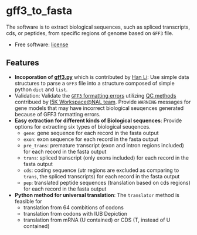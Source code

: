# gff3_to_fasta
The software is to extract biological sequences, such as spliced transcripts, cds, or peptides, from specific regions of genome based on `GFF3` file.
* Free software: [license](https://github.com/NAL-i5K/I5KNAL_OGS/blob/I5KNAL_OGS/LICENCE.md)

## Features
* **Incoporation of [gff3.py](https://github.com/hotdogee/gff3-py)** which is contributed by [Han Li](https://github.com/hotdogee): Use simple data structures to parse a `GFF3` file into a structure composed of simple python `dict` and `list`.
* Validation: Validate the [`GFF3` formatting errors](https://github.com/NAL-i5K/I5KNAL_OGS/wiki/QC-phase) utilizing [QC methods](https://github.com/NAL-i5K/I5KNAL_OGS/blob/I5KNAL_OGS/bin/gff-QC.py) contribued by [I5K Workspace@NAL team](https://i5k.nal.usda.gov/). Provide `WARNING` messages for gene models that may have incorrect biological seuqences generated because of GFF3 formatting errors.
* **Easy extraction for different kinds of Biological sequences**: Provide options for extracting six types of biological seuqences.
    - `gene`: gene sequence for each record in the fasta output
    - `exon`: exon sequence for each record in the fasta output
    - `pre_trans`: premature transcript (exon and intron regions included) for each record in the fasta output
    - `trans`: spliced transcript (only exons included) for each record in the fasta output
    - `cds`: coding sequence (utr regions are excluded as comparing to `trans`, the spliced transcripts) for each record in the fasta output
    - `pep`: translated peptide sequences (translation based on cds regions) for each record in the fasta output
* **Python method for universal translation**: The `translator` method is feasible for 
    - translation from 64 combitions of codons
    - translation from codons with IUB Depiction
    - translation from mRNA (U contained) or CDS (T, instead of U contained)
